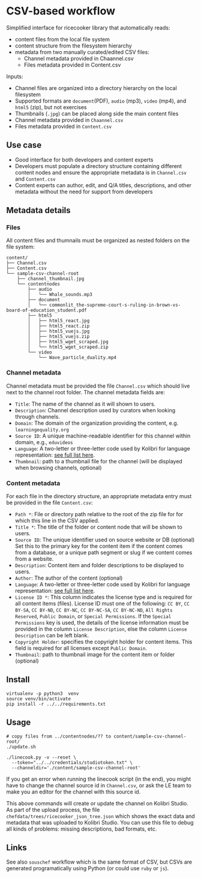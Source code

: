 CSV-based workflow
==================

Simplified interface for ricecooker library that automatically reads:
  - content files from the local file system
  - content structure from the filesystem hierarchy
  - metadata from two manually curated/edited CSV files:
      - Channel metadata provided in Chaannel.csv
      - Files metadata provided in Content.csv



Inputs:
  - Channel files are organized into a directory hierarchy on the local filesystem
  - Supported formats are `document`(PDF), `audio` (mp3), `video` (mp4), and `html5` (zip), but not exercises
  - Thumbnails (`.jpg`) can be placed along side the main content files
  - Channel metadata provided in `Chaannel.csv`
  - Files metadata provided in `Content.csv`


Use case
--------
  - Good interface for both developers and content experts
  - Developers must populate a directory structure containing different content nodes
    and ensure the appropriate metadata is in `Channel.csv` and `Content.csv`
  - Content experts can author, edit, and Q/A titles, descriptions, and other
    metadata without the need for support from developers


Metadata details
----------------

### Files
All content files and thumnails must be organized as nested folders on the file system:

    content/
    ├── Channel.csv
    ├── Content.csv
    └── sample-csv-channel-root
        ├── channel_thumbnail.jpg
        └── contentnodes
            ├── audio
            │   └── Whale_sounds.mp3
            ├── document
            │   └── commonlit_the-supreme-court-s-ruling-in-brown-vs-board-of-education_student.pdf
            ├── html5
            │   ├── html5_react.jpg
            │   ├── html5_react.zip
            │   ├── html5_vuejs.jpg
            │   ├── html5_vuejs.zip
            │   ├── html5_wget_scraped.jpg
            │   └── html5_wget_scraped.zip
            └── video
                └── Wave_particle_duality.mp4


### Channel metadata
Channel metadata must be provided the file `Channel.csv` which should live next
to the channel root folder. The channel metadata fields are:
  - `Title`: The name of the channel as it will shown to users.
  - `Description`: Channel description used by curators when looking through channels.
  - `Domain`: The domain of the organization providing the content, e.g. `learningequality.org`
  - `Source ID`: A unique machine-readable identifier for this channel within domain, e.g., `eduvideos`
  - `Language`: A two-letter or three-letter code used by Kolibri for language
     representation: [see full list here](https://github.com/learningequality/le-utils/blob/master/le_utils/resources/languagelookup.json).
  - `Thumbnail`: path to a thumbnail file for the channel (will be displayed when browsing channels, optional)

### Content metadata
For each file in the directory structure, an appropriate metadata entry must be
provided in the file `Content.csv`:
  - `Path *`: File or directory path relative to the root of the zip file for
    for which this line in the CSV applied.
  - `Title *`: The title of the folder or content node that will be shown to users.
  - `Source ID`: The unique identifier used on source website or DB (optional)
    Set this to the primary key for the content item if the content comes from a
    database, or a unique path segment or slug if we content comes from a website.
  - `Description`: Content item and folder descriptions to be displayed to users.
  - `Author`: The author of the content (optional)
  - `Language`: A two-letter or three-letter code used by Kolibri for language
     representation: [see full list here](https://github.com/learningequality/le-utils/blob/master/le_utils/resources/languagelookup.json).
  - `License ID *`: This column indicates the license type and is required for all
    content items (files). License ID must one of the following: `CC BY`, `CC BY-SA`,
    `CC BY-ND`, `CC BY-NC`, `CC BY-NC-SA`, `CC BY-NC-ND`, `All Rights Reserved`,
    `Public Domain`, or `Special Permissions`.
    If the `Special Permissions` key is used, the details of the license information
    must be provided in the column `License Description`, else the column `License Description`
    can be left blank.
  - `Copyright Holder`: specifies the copyright holder for content items.
    This field is required for all licenses except `Public Domain`.
  - `Thumbnail`: path to thumbnail image for the content item or folder (optional)



Install
-------

    virtualenv -p python3  venv
    source venv/bin/activate
    pip install -r ../../requirements.txt



Usage
-----


    # copy files from ../contentnodes/?? to content/sample-csv-channel-root/
    ./update.sh

    ./linecook.py -v --reset \
      --token="../../credentials/studiotoken.txt" \
      --channeldir='./content/sample-csv-channel-root'

If you get an error when running the linecook script (in the end), you might
have to change the channel source id in `Channel.csv`, or ask the LE team to
make you an editor for the channel with this source id.

This above commands will create or update the channel on Kolibri Studio. As part
of the upload process, the file `chefdata/trees/ricecooker_json_tree.json` which
shows the exact data and metadata that was uploaded to Kolibri Studio. You can use
this file to debug all kinds of problems: missing descriptions, bad formats, etc.





Links
-----
See also `souschef` workflow which is the same format of CSV, but CSVs are generated
programatically using Python (or could use `ruby` or `js`).

